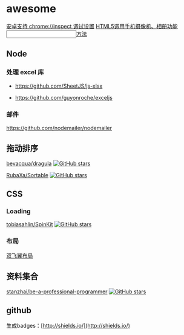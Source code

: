 # awesome



[安卓支持 chrome://inspect 调试设置](https://github.com/qinshenxue/awesome/issues/1)
[HTML5调用手机摄像机、相册功能 <input>方法](https://github.com/qinshenxue/awesome/issues/2)

## Node

### 处理 excel 库
- https://github.com/SheetJS/js-xlsx

- https://github.com/guyonroche/exceljs

### 邮件
https://github.com/nodemailer/nodemailer

## 拖动排序


[bevacqua/dragula](https://github.com/bevacqua/dragula)    [![GitHub stars](https://img.shields.io/github/stars/bevacqua/dragula.svg?style=social)](https://github.com/bevacqua/dragula/stargazers)

[RubaXa/Sortable](https://github.com/RubaXa/Sortable)     [![GitHub stars](https://img.shields.io/github/stars/RubaXa/Sortable.svg?style=social)](https://github.com/RubaXa/Sortable/stargazers)

## CSS

### Loading

[tobiasahlin/SpinKit](https://github.com/tobiasahlin/SpinKit)  [![GitHub stars](https://img.shields.io/github/stars/tobiasahlin/SpinKit.svg?style=social)](https://github.com/tobiasahlin/SpinKit/stargazers)

### 布局

[双飞翼布局](https://jsfiddle.net/zg6y3ahy/1/)

## 资料集合

[stanzhai/be-a-professional-programmer](https://github.com/stanzhai/be-a-professional-programmer) [![GitHub stars](https://img.shields.io/github/stars/stanzhai/be-a-professional-programmer.svg?style=social)](https://github.com/stanzhai/be-a-professional-programmer/stargazers)


## github

生成badges：[http://shields.io/](http://shields.io/)

